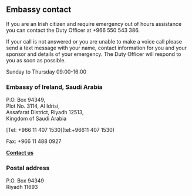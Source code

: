 ## Embassy contact

If you are an Irish citizen and require emergency out of hours assistance you can contact the Duty Officer at +966 550 543 386.

If your call is not answered or you are unable to make a voice call please send a text message with your name, contact information for you and your sponsor and details of your emergency. The Duty Officer will respond to you as soon as possible.

Sunday to Thursday 09:00-16:00

### Embassy of Ireland, Saudi Arabia

P.O. Box 94349,   
Plot No. 3114, Al Idrisi,   
Assafarat District, Riyadh 12513,   
Kingdom of Saudi Arabia

[Tel: +966 11 407 1530](tel:+96611 407 1530)

Fax: +966 11 488 0927

[**Contact us**](/en/saudiarabia/riyadh/contact/)

### Postal address

P.O. Box 94349   
Riyadh 11693